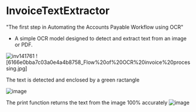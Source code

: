 # InvoiceTextExtractor
"The first step in Automating the Accounts Payable Workflow using OCR"
- A simple OCR model designed to detect and extract text from an image or PDF.


![inv141761](https://github.com/thabonzimande/InvoiceTextExtractor/assets/131514260/95e4bdf1-b373-4db4-9851-54a1be25fd10) 
![6166e0bba7c03a0e4a4b8758_Flow%20of%20OCR%20invoice%20processing.jpg]

The text is detected and enclosed by a green ractangle

![image](https://github.com/thabonzimande/InvoiceTextExtractor/assets/131514260/386bd43c-3102-4f4d-a58d-9c0d3e54b257)

The print function returns the text from the image 100% accurately
![image](https://github.com/thabonzimande/InvoiceTextExtractor/assets/131514260/fa173688-3595-4fcb-ab77-80ccacd2e722)

